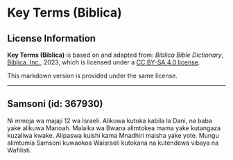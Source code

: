 # Key Terms (Biblica)

## License Information

**Key Terms (Biblica)** is based on and adapted from: _Biblica Bible Dictionary_, [Biblica, Inc.](https://www.biblica.com/), 2023, which is licensed under a [CC BY-SA 4.0 license](https://creativecommons.org/licenses/by-sa/4.0/legalcode.en).

This markdown version is provided under the same license.



--------------------------------

## Samsoni (id: 367930)

Ni mmoja wa majaji 12 wa Israeli. Alikuwa kutoka kabila la Dani, na baba yake alikuwa Manoah. Malaika wa Bwana alimtokea mama yake kutangaza kuzaliwa kwake. Alipaswa kuishi kama Mnadhiri maisha yake yote. Mungu alimtumia Samsoni kuwaokoa Waisraeli kutokana na kutendewa vibaya na Wafilisti.


